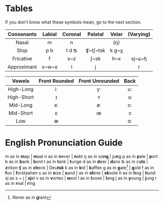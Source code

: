 # Tables
If you don't know what these symbols mean, go to the next section.

| Consonants  | Labial | Coronal | Palatal | Velar | (Varying) |
|:-----------:|:------:|:-------:|:-------:|:-----:|:---------:|
| Nasal       |    m   |    n    |         |  (ŋ)  |           |
| Stop        |   p b  |  t d ʦ  |ʧ\~tʃ~tsk| k g~χ |           |
| Fricative   |    f   |   s~z   |   ʃ~sk  |  h~x  |  sj\~ɕ~ɧ  |
| Approximant | v\~w~ʋ |    l    |    j    |       |     r     |

|   Vowels   | Front Rounded | Front Unrounded | Back |
|:----------:|:-------------:|:---------------:|:----:|
| High-Long  |       iː      |        yː       |  uː  |
| High-Short |       ɪ       |        ʏ        |   ʊ  |
| Mid-Long   |       eː      |        øː       |  oː  |
| Mid-Short  |       ɛ       |        œ        |   ɔ  |
| Low        |       æ       |                 |  ɑː  |

# English Pronunciation Guide
m as in **m**ap			| **m**aal
n as in **n**ever		| **n**akt
ŋ as in so**ng**		| ju**n**g
p as in **p**ale    | **p**ort
b as in **b**ank    | **b**ord
t as in **t**ank    | **t**unge
d as in **d**eer    | **d**ans
ʦ as in ca**ts**    | **z**irkon
ʧ as in **ch**eck   | Deu**tsk**
k as in **k**id     | **k**affee
g as in **g**ate[^1]    | **g**old
f as in **f**un     | **f**orstaahen
s as in **s**ize    | **s**and
ʃ as in **sh**ine   | **sk**oole
h as in **h**og     | **h**und
sj as s + j         | **sj**el
v as in **v**ortex  | **w**est
l as in **l**oose   | **l**ang
j as in **y**oung   | **j**ung
r as in **r**eal    | **r**ing


[^1]: Never as in **g**iant


